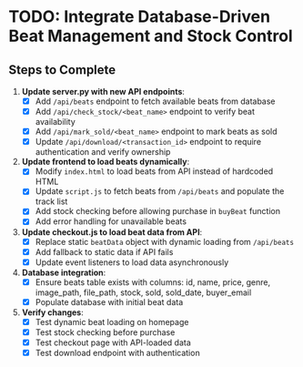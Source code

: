 # TODO: Integrate Database-Driven Beat Management and Stock Control

## Steps to Complete

1. **Update server.py with new API endpoints**:
   - [x] Add `/api/beats` endpoint to fetch available beats from database
   - [x] Add `/api/check_stock/<beat_name>` endpoint to verify beat availability
   - [x] Add `/api/mark_sold/<beat_name>` endpoint to mark beats as sold
   - [x] Update `/api/download/<transaction_id>` endpoint to require authentication and verify ownership

2. **Update frontend to load beats dynamically**:
   - [x] Modify `index.html` to load beats from API instead of hardcoded HTML
   - [x] Update `script.js` to fetch beats from `/api/beats` and populate the track list
   - [x] Add stock checking before allowing purchase in `buyBeat` function
   - [x] Add error handling for unavailable beats

3. **Update checkout.js to load beat data from API**:
   - [x] Replace static `beatData` object with dynamic loading from `/api/beats`
   - [x] Add fallback to static data if API fails
   - [x] Update event listeners to load data asynchronously

4. **Database integration**:
   - [x] Ensure beats table exists with columns: id, name, price, genre, image_path, file_path, stock, sold, sold_date, buyer_email
   - [x] Populate database with initial beat data

5. **Verify changes**:
   - [x] Test dynamic beat loading on homepage
   - [x] Test stock checking before purchase
   - [x] Test checkout page with API-loaded data
   - [x] Test download endpoint with authentication
